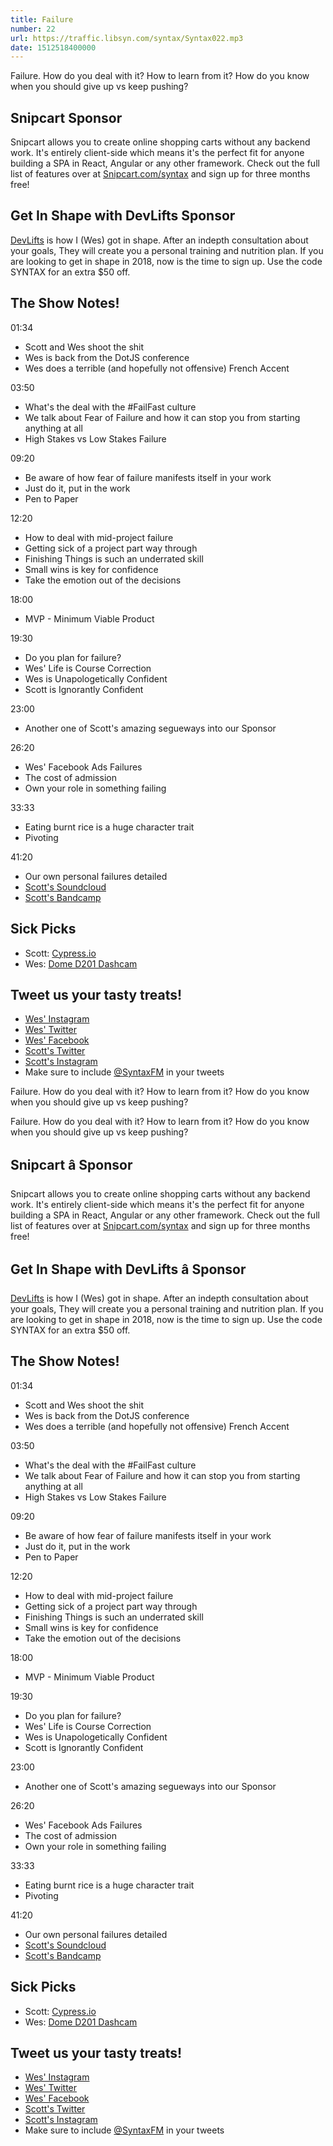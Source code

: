 ```yaml
---
title: Failure
number: 22
url: https://traffic.libsyn.com/syntax/Syntax022.mp3
date: 1512518400000
---
```



Failure. How do you deal with it? How to learn from it? How do you know when you should give up vs keep pushing?

## Snipcart Sponsor

Snipcart allows you to create online shopping carts without any backend work. It's entirely client-side which means it's the perfect fit for anyone building a SPA in React, Angular or any other framework. Check out the full list of features over at [Snipcart.com/syntax](https://snipcart.com/syntax?utm_source=syntax\&utm_medium=podcast\&utm_campaign=syntax1) and sign up for three months free!

## Get In Shape with DevLifts Sponsor

[DevLifts](https://devlifts.io/) is how I (Wes) got in shape. After an indepth consultation about your goals, They will create you a personal training and nutrition plan. If you are looking to get in shape in 2018, now is the time to sign up. Use the code SYNTAX for an extra $50 off.

## The Show Notes!

01:34

* Scott and Wes shoot the shit
* Wes is back from the DotJS conference
* Wes does a terrible (and hopefully not offensive) French Accent

03:50

* What's the deal with the #FailFast culture
* We talk about Fear of Failure and how it can stop you from starting anything at all
* High Stakes vs Low Stakes Failure

09:20

* Be aware of how fear of failure manifests itself in your work
* Just do it, put in the work
* Pen to Paper

12:20

* How to deal with mid-project failure
* Getting sick of a project part way through
* Finishing Things is such an underrated skill
* Small wins is key for confidence
* Take the emotion out of the decisions

18:00

* MVP - Minimum Viable Product

19:30

* Do you plan for failure?
* Wes' Life is Course Correction
* Wes is Unapologetically Confident
* Scott is Ignorantly Confident

23:00

* Another one of Scott's amazing segueways into our Sponsor

26:20

* Wes' Facebook Ads Failures
* The cost of admission
* Own your role in something failing

33:33

* Eating burnt rice is a huge character trait
* Pivoting

41:20

* Our own personal failures detailed
* [Scott's Soundcloud](https://soundcloud.com/domesticrobot/sets/best-of-domestic-robot)
* [Scott's Bandcamp](https://domesticrobot.bandcamp.com/)

## Sick Picks

* Scott: [Cypress.io](https://cypress.io)
* Wes: [Dome D201 Dashcam](http://amzn.to/2jlCAFL)

## Tweet us your tasty treats!

* [Wes' Instagram](https://www.instagram.com/wesbos/)
* [Wes' Twitter](https://twitter.com/wesbos)
* [Wes' Facebook](https://www.facebook.com/wesbos.developer)
* [Scott's Twitter](https://twitter.com/stolinski)
* [Scott's Instagram](https://www.instagram.com/stolinski/)
* Make sure to include [@SyntaxFM](https://twitter.com/SyntaxFM) in your tweets

Failure. How do you deal with it? How to learn from it? How do you know when you should give up vs keep pushing?

Failure. How do you deal with it? How to learn from it? How do you know when you should give up vs keep pushing?

## Snipcart â Sponsor

Snipcart allows you to create online shopping carts without any backend work. It's entirely client-side which means it's the perfect fit for anyone building a SPA in React, Angular or any other framework. Check out the full list of features over at [Snipcart.com/syntax](https://snipcart.com/syntax?utm_source=syntax\&utm_medium=podcast\&utm_campaign=syntax1) and sign up for three months free!

## Get In Shape with DevLifts â Sponsor

[DevLifts](https://devlifts.io/) is how I (Wes) got in shape. After an indepth consultation about your goals, They will create you a personal training and nutrition plan. If you are looking to get in shape in 2018, now is the time to sign up. Use the code SYNTAX for an extra $50 off.

## The Show Notes!

01:34

* Scott and Wes shoot the shit
* Wes is back from the DotJS conference
* Wes does a terrible (and hopefully not offensive) French Accent

03:50

* What's the deal with the #FailFast culture
* We talk about Fear of Failure and how it can stop you from starting anything at all
* High Stakes vs Low Stakes Failure

09:20

* Be aware of how fear of failure manifests itself in your work
* Just do it, put in the work
* Pen to Paper

12:20

* How to deal with mid-project failure
* Getting sick of a project part way through
* Finishing Things is such an underrated skill
* Small wins is key for confidence
* Take the emotion out of the decisions

18:00

* MVP - Minimum Viable Product

19:30

* Do you plan for failure?
* Wes' Life is Course Correction
* Wes is Unapologetically Confident
* Scott is Ignorantly Confident

23:00

* Another one of Scott's amazing segueways into our Sponsor

26:20

* Wes' Facebook Ads Failures
* The cost of admission
* Own your role in something failing

33:33

* Eating burnt rice is a huge character trait
* Pivoting

41:20

* Our own personal failures detailed
* [Scott's Soundcloud](https://soundcloud.com/domesticrobot/sets/best-of-domestic-robot)
* [Scott's Bandcamp](https://domesticrobot.bandcamp.com/)

## Sick Picks

* Scott: [Cypress.io](https://cypress.io)
* Wes: [Dome D201 Dashcam](http://amzn.to/2jlCAFL)

## Tweet us your tasty treats!

* [Wes' Instagram](https://www.instagram.com/wesbos/)
* [Wes' Twitter](https://twitter.com/wesbos)
* [Wes' Facebook](https://www.facebook.com/wesbos.developer)
* [Scott's Twitter](https://twitter.com/stolinski)
* [Scott's Instagram](https://www.instagram.com/stolinski/)
* Make sure to include [@SyntaxFM](https://twitter.com/SyntaxFM) in your tweets


